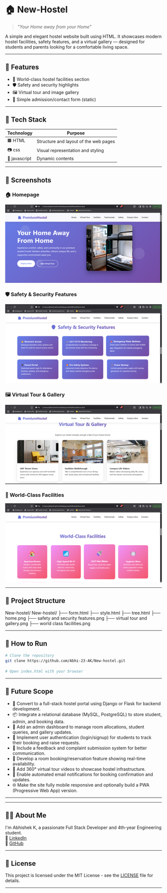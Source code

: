 # 🏠 New-Hostel

> *"Your Home away from your Home"*

A simple and elegant hostel website built using HTML. It showcases modern hostel facilities, safety features, and a virtual gallery — designed for students and parents looking for a comfortable living space.

---

## 🌟 Features

- 🏢 World-class hostel facilities section
- 🛡️ Safety and security highlights
- 🖼️ Virtual tour and image gallery
- 📄 Simple admission/contact form (static)

---

## 🚀 Tech Stack

| Technology | Purpose |
|------------|---------|
| 🟧 HTML     | Structure and layout of the web pages |
| 📷 css  | Visual representation and styling |
| 📝 javascript | Dynamic contents |

---

## 📸 Screenshots

### 🏠 Homepage
![Homepage](https://github.com/Abhi-23-AK/New-hostel/blob/main/home.png?raw=true)

### 🛡️ Safety & Security Features
![Safety](https://github.com/Abhi-23-AK/New-hostel/blob/main/safety%20and%20security%20features.png?raw=true)

### 🖼️ Virtual Tour & Gallery
![Gallery](https://github.com/Abhi-23-AK/New-hostel/blob/main/virtual%20tour%20and%20gallery.png?raw=true)

### 🏢 World-Class Facilities
![Facilities](https://github.com/Abhi-23-AK/New-hostel/blob/main/world%20class%20facilities.png?raw=true)

---

## 📁 Project Structure
New-hostel/
New-hostel/
├── form.html
├── style.html
├── tree.html
├── home.png
├── safety and security features.png
├── virtual tour and gallery.png
├── world class facilities.png





---
## 📄 How to Run

```bash
# Clone the repository
git clone https://github.com/Abhi-23-AK/New-hostel.git

# Open index.html with your browser
```


---

## 🚀 Future Scope

- 🔧 Convert to a full-stack hostel portal using Django or Flask for backend development.
- 📦 Integrate a relational database (MySQL, PostgreSQL) to store student, admin, and booking data.
- 🧠 Add an admin dashboard to manage room allocations, student queries, and gallery updates.
- 📲 Implement user authentication (login/signup) for students to track their booking and raise requests.
- 📢 Include a feedback and complaint submission system for better communication.
- 📅 Develop a room booking/reservation feature showing real-time availability.
- 🎥 Add 360° virtual tour videos to showcase hostel infrastructure.
- 📧 Enable automated email notifications for booking confirmation and updates.
- 🌐 Make the site fully mobile responsive and optionally build a PWA (Progressive Web App) version.

---

---

## 🙋‍♂️ About Me

I'm Abhishek K, a passionate Full Stack Developer and 4th-year Engineering student.  
📌 [LinkedIn](https://www.linkedin.com/in/abhishek-k-644341260/)  
📌 [GitHub](https://github.com/Abhi-23-AK)

---

## 📃 License

This project is licensed under the MIT License - see the [LICENSE](LICENSE) file for details.

---

 




